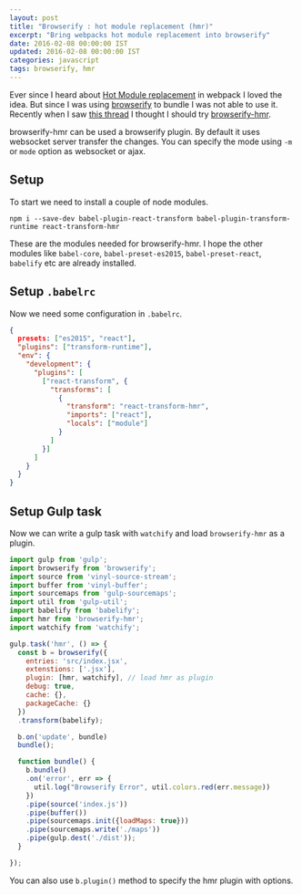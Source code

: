 ```yaml
---
layout: post
title: "Browserify : hot module replacement (hmr)"
excerpt: "Bring webpacks hot module replacement into browserify"
date: 2016-02-08 00:00:00 IST
updated: 2016-02-08 00:00:00 IST
categories: javascript
tags: browserify, hmr
---
```


Ever since I heard about [Hot Module replacement](https://webpack.github.io/docs/hot-module-replacement.html) in webpack I loved the idea. But since I was using [browserify](/2016/01/browserify.html) to bundle I was not able to use it. Recently when I saw [this thread](https://github.com/substack/node-browserify/issues/1143) I thought I should try [browserify-hmr](https://github.com/AgentME/browserify-hmr/).

browserify-hmr can be used a browserify plugin. By default it uses websocket server transfer the changes. You can specify the mode using `-m` or `mode` option as websocket or ajax.

## Setup 

To start we need to install a couple of node modules.

~~~
npm i --save-dev babel-plugin-react-transform babel-plugin-transform-runtime react-transform-hmr
~~~

These are the modules needed for browserify-hmr. I hope the other modules like `babel-core`, `babel-preset-es2015`, `babel-preset-react`, `babelify` etc are already installed.

## Setup `.babelrc`

Now we need some configuration in `.babelrc`.

~~~ json
{
  presets: ["es2015", "react"],
  "plugins": ["transform-runtime"],
  "env": {
    "development": {
      "plugins": [
        ["react-transform", {
          "transforms": [
            {
              "transform": "react-transform-hmr",
              "imports": ["react"],
              "locals": ["module"]
            }
          ]
        }]
      ]
    }
  }
}
~~~

## Setup Gulp task

Now we can write a gulp task with `watchify` and load `browserify-hmr` as a plugin.

~~~ js
import gulp from 'gulp';
import browserify from 'browserify';
import source from 'vinyl-source-stream';
import buffer from 'vinyl-buffer';
import sourcemaps from 'gulp-sourcemaps';
import util from 'gulp-util';
import babelify from 'babelify';
import hmr from 'browserify-hmr';
import watchify from 'watchify';

gulp.task('hmr', () => {
  const b = browserify({
    entries: 'src/index.jsx',
    extenstions: ['.jsx'],
    plugin: [hmr, watchify], // load hmr as plugin
    debug: true,
    cache: {},
    packageCache: {}
  })
  .transform(babelify);

  b.on('update', bundle)
  bundle();

  function bundle() {
    b.bundle()
    .on('error', err => {
      util.log("Browserify Error", util.colors.red(err.message))
    })
    .pipe(source('index.js'))
    .pipe(buffer())
    .pipe(sourcemaps.init({loadMaps: true}))
    .pipe(sourcemaps.write('./maps'))
    .pipe(gulp.dest('./dist'));
  }

});
~~~

You can also use `b.plugin()` method to specify the hmr plugin with options.
